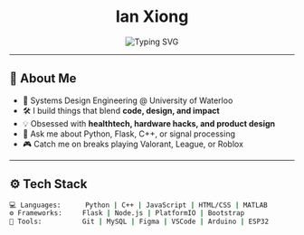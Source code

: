 <h1 align="center">Ian Xiong </h1>

<p align="center">
  <img src="https://readme-typing-svg.demolab.com?font=Fira+Code&size=30&duration=3000&pause=1000&color=00BFFF&center=true&vCenter=true&width=435&lines=Welcome!;SYDE+@+UWaterloo;Structures+@+Midsun" alt="Typing SVG" />
</p>

---

## 👋 About Me

- 🧠 Systems Design Engineering @ University of Waterloo  
- 🛠 I build things that blend **code, design, and impact**  
- 💡 Obsessed with **healthtech, hardware hacks, and product design**  
- 💬 Ask me about Python, Flask, C++, or signal processing  
- 🎮 Catch me on breaks playing Valorant, League, or Roblox  

---

## ⚙️ Tech Stack

```bash
💻 Languages:      Python | C++ | JavaScript | HTML/CSS | MATLAB  
⚙️ Frameworks:     Flask | Node.js | PlatformIO | Bootstrap  
🧰 Tools:          Git | MySQL | Figma | VSCode | Arduino | ESP32  
